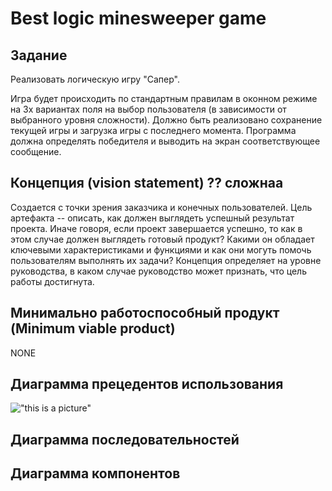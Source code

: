 # Best logic minesweeper game

## Задание
Реализовать логическую игру "Сапер".

Игра будет происходить по стандартным правилам в оконном режиме на 3х вариантах поля на выбор пользователя (в зависимости от выбранного уровня сложности). Должно быть реализовано сохранение текущей игры и загрузка игры с последнего момента. Программа должна определять победителя и выводить на экран соответствующее сообщение.

## Концепция (vision statement) ?? сложнаа
Создается с точки зрения заказчика и конечных пользователей. Цель артефакта -- описать, как должен выглядеть успешный результат проекта. Иначе говоря, если проект завершается успешно, то как в этом случае должен выглядеть готовый продукт? Какими он обладает ключевыми характеристиками и функциями и как они могуть помочь пользователям выполнять их задачи? Концепция определяет на уровне руководства, в каком случае руководство может признать, что цель работы достигнута.

## Минимально работоспособный продукт (Minimum viable product)
NONE

## Диаграмма прецедентов использования
!["this is a picture"](report/UseCaseDiagram1.jpg)

## Диаграмма последовательностей

## Диаграмма компонентов
